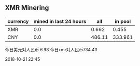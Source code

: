 ## XMR Minering

|currency|mined in last 24 hours|all|in pool|
|---|---|---|---|
|XMR|0.0|0.662|0.455|
|CNY|0.0|486.11|333.961|

今日美元对人民币 6.93	今日xmr对人民币734.43


2018-10-21 22:45